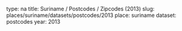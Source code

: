 type: na
title: Suriname / Postcodes / Zipcodes (2013)
slug: places/suriname/datasets/postcodes/2013
place: suriname
dataset: postcodes
year: 2013
